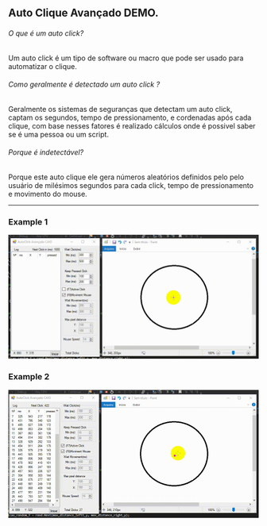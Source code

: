 ## Auto Clique Avançado DEMO.

###### O que é um auto click?
Um  auto click é um tipo de software ou macro que pode ser usado para automatizar o clique.

###### Como geralmente é detectado um auto click ?
Geralmente os sistemas de seguranças que detectam um auto click, captam os segundos, tempo de pressionamento, e cordenadas após cada clique, com base nesses fatores é realizado cálculos onde é possivel saber se é uma pessoa ou um script.

###### Porque é indetectável?
Porque este auto clique ele gera números aleatórios definidos pelo pelo usuário de milésimos segundos para cada  click, tempo de pressionamento e movimento do mouse. 

--------------------------------
### Example 1
![](ex1.gif)

### Example 2
![](ex2.gif)
